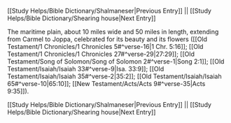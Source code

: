 [[Study Helps/Bible Dictionary/Shalmaneser|Previous Entry]]  ||  [[Study Helps/Bible Dictionary/Shearing house|Next Entry]]

 The maritime plain, about 10 miles wide and 50 miles in length, extending from Carmel to Joppa, celebrated for its beauty and its flowers ([[Old Testament/1 Chronicles/1 Chronicles 5#^verse-16|1 Chr. 5:16]]; [[Old Testament/1 Chronicles/1 Chronicles 27#^verse-29|27:29]]; [[Old Testament/Song of Solomon/Song of Solomon 2#^verse-1|Song 2:1]]; [[Old Testament/Isaiah/Isaiah 33#^verse-9|Isa. 33:9]]; [[Old Testament/Isaiah/Isaiah 35#^verse-2|35:2]]; [[Old Testament/Isaiah/Isaiah 65#^verse-10|65:10]]; [[New Testament/Acts/Acts 9#^verse-35|Acts 9:35]]).

[[Study Helps/Bible Dictionary/Shalmaneser|Previous Entry]]  ||  [[Study Helps/Bible Dictionary/Shearing house|Next Entry]]